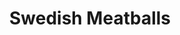 ---
layout: recipe
title: Swedish Meatballs
description: In my first year of college, I attended a "Meet-ball" with some friends. We ate Italian food and met precisely no-one. Our own meetball was quite a hit, and much more worthy of the name. Jack told some great stories about his landlady, Mari invited herself to my office Christmas party, and everyone greatly enjoyed the dinner of mashed potatoes, roasted broccoli, lingonberry jam, and of course, meatballs.
prep_time: 45 minutes
cook_time: 25 minutes
temperature: 165°F
servings: 8
source: The ModernProper
category: Mains

ingredients: |
  **Meatballs**
  - 1 lb ground beef
  - 1 lb ground pork
  - 1/4 cup flat leaf parsley, minced
  - 1/2 tsp ground allspice
  - 1/2 tsp ground nutmeg
  - 1 medium yellow onion, grated
  - 4 cloves garlic, minced
  - 3/4 cup panko
  - 2 eggs
  - 2 tbsp olive oil
  - salt
  - pepper

  **Cream Gravy**
  - 1/2 cup butter
  - 1/2 cup flour
  - 4 cups beef broth
  - 1 tbsp lemon juice
  - 1/4 tsp ground allspice
  - 1/4 tsp ground nutmeg
  - 1 cup heavy cream
  - salt
  - pepper

instructions: |
  1. In a large bowl, mix the beef, pork, parsley, allspice, nutmeg, grated onion, salt, pepper, garlic, panko, and eggs until combined.
  2. Using a tablespoon, measure out the meat mixture into roughly 35 balls.
  3. In a large pan, heat 2 tablespoons of olive oil over medium-high heat. Cook the meatballs in batches until browned on all sides, about 5 minutes.
  4. Pour off any excess grease in the pan into a heatproof vessel. Lower the heat to medium and add the butter. When the butter begins to bubble, sprinkle in the flour and cook for 1 minute. Add the beef broth to the pan a little at a time.
  5. Whisk the gravy until the broth is all incorporated. Add the salt, pepper, lemon juice, allspice, and nutmeg. Whisk a few more times. Slowly add the cream.
  6. Once the gravy begins to simmer, add the meatballs back into the pan.
  7. Simmer until the gravy has thickened up a bit and the meatballs are cooked all the way through, about 8-10 minutes.
  8. Serve warm over mashed potatoes or egg noodles, alongside steamed veggies and lingonberry jam.
---